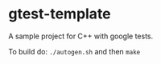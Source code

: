 # gtest-template
A sample project for C++ with google tests.

To build do:
`./autogen.sh` and then `make`
